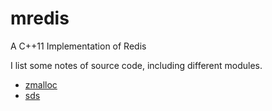 # mredis
A C++11 Implementation of Redis

I list some notes of source code, including different modules.

- [zmalloc](https://github.com/wzpfish/mredis/tree/master/notes/zmalloc.md)
- [sds](https://github.com/wzpfish/mredis/tree/master/notes/sds.md)